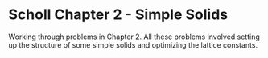 # Scholl Chapter 2 - Simple Solids

Working through problems in Chapter 2. All these problems involved setting up the structure of some simple solids and optimizing the lattice constants. 
